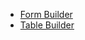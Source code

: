 <!-- docs/filamet/_sidebar.md -->

* [Form Builder](/filament/form.md)
* [Table Builder](/filament/table.md)